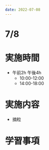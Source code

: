 ```yaml
---
date: 2022-07-08
---
```

# 7/8
# 実施時間
- 午前2h 午後4h
    - 10:00-12:00
    - 14:00-18:00
# 実施内容
- 摘粒
# 学習事項